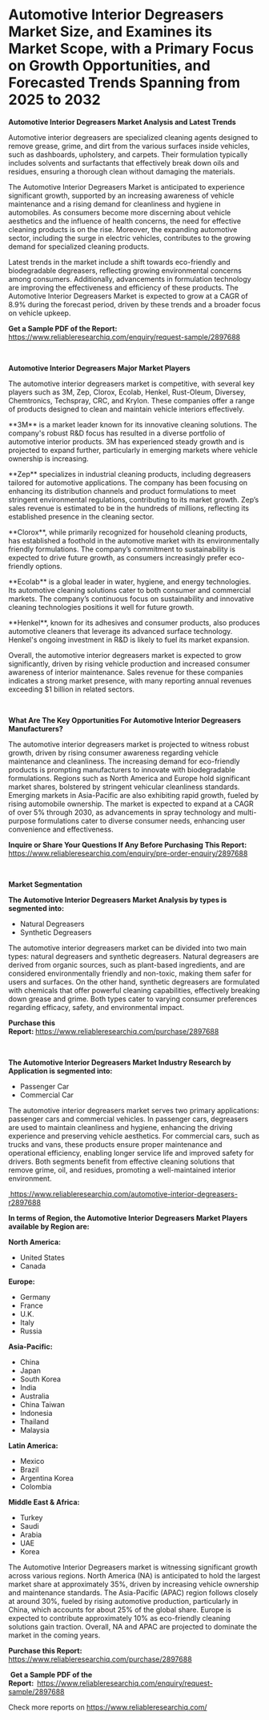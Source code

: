 <p><h1>Automotive Interior Degreasers Market Size, and Examines its Market Scope, with a Primary Focus on Growth Opportunities, and Forecasted Trends Spanning from 2025 to 2032</h1></p><p><strong>Automotive Interior Degreasers Market Analysis and Latest Trends</strong></p>
<p><p>Automotive interior degreasers are specialized cleaning agents designed to remove grease, grime, and dirt from the various surfaces inside vehicles, such as dashboards, upholstery, and carpets. Their formulation typically includes solvents and surfactants that effectively break down oils and residues, ensuring a thorough clean without damaging the materials. </p><p>The Automotive Interior Degreasers Market is anticipated to experience significant growth, supported by an increasing awareness of vehicle maintenance and a rising demand for cleanliness and hygiene in automobiles. As consumers become more discerning about vehicle aesthetics and the influence of health concerns, the need for effective cleaning products is on the rise. Moreover, the expanding automotive sector, including the surge in electric vehicles, contributes to the growing demand for specialized cleaning products.</p><p>Latest trends in the market include a shift towards eco-friendly and biodegradable degreasers, reflecting growing environmental concerns among consumers. Additionally, advancements in formulation technology are improving the effectiveness and efficiency of these products. The Automotive Interior Degreasers Market is expected to grow at a CAGR of 8.9% during the forecast period, driven by these trends and a broader focus on vehicle upkeep.</p></p>
<p><strong>Get a Sample PDF of the Report:&nbsp;</strong> <a href="https://www.reliableresearchiq.com/enquiry/request-sample/2897688?utm_campaign=3579&utm_medium=2&utm_source=Github&utm_content=ia&utm_term=15032025&utm_id=automotive-interior-degreasers">https://www.reliableresearchiq.com/enquiry/request-sample/2897688</a></p>
<p>&nbsp;</p>
<p><strong>Automotive Interior Degreasers Major Market Players</strong></p>
<p><p>The automotive interior degreasers market is competitive, with several key players such as 3M, Zep, Clorox, Ecolab, Henkel, Rust-Oleum, Diversey, Chemtronics, Techspray, CRC, and Krylon. These companies offer a range of products designed to clean and maintain vehicle interiors effectively.</p><p>**3M** is a market leader known for its innovative cleaning solutions. The company's robust R&D focus has resulted in a diverse portfolio of automotive interior products. 3M has experienced steady growth and is projected to expand further, particularly in emerging markets where vehicle ownership is increasing.</p><p>**Zep** specializes in industrial cleaning products, including degreasers tailored for automotive applications. The company has been focusing on enhancing its distribution channels and product formulations to meet stringent environmental regulations, contributing to its market growth. Zep’s sales revenue is estimated to be in the hundreds of millions, reflecting its established presence in the cleaning sector.</p><p>**Clorox**, while primarily recognized for household cleaning products, has established a foothold in the automotive market with its environmentally friendly formulations. The company’s commitment to sustainability is expected to drive future growth, as consumers increasingly prefer eco-friendly options.</p><p>**Ecolab** is a global leader in water, hygiene, and energy technologies. Its automotive cleaning solutions cater to both consumer and commercial markets. The company’s continuous focus on sustainability and innovative cleaning technologies positions it well for future growth.</p><p>**Henkel**, known for its adhesives and consumer products, also produces automotive cleaners that leverage its advanced surface technology. Henkel's ongoing investment in R&D is likely to fuel its market expansion.</p><p>Overall, the automotive interior degreasers market is expected to grow significantly, driven by rising vehicle production and increased consumer awareness of interior maintenance. Sales revenue for these companies indicates a strong market presence, with many reporting annual revenues exceeding $1 billion in related sectors.</p></p>
<p>&nbsp;</p>
<p><strong>What Are The Key Opportunities For Automotive Interior Degreasers Manufacturers?</strong></p>
<p><p>The automotive interior degreasers market is projected to witness robust growth, driven by rising consumer awareness regarding vehicle maintenance and cleanliness. The increasing demand for eco-friendly products is prompting manufacturers to innovate with biodegradable formulations. Regions such as North America and Europe hold significant market shares, bolstered by stringent vehicular cleanliness standards. Emerging markets in Asia-Pacific are also exhibiting rapid growth, fueled by rising automobile ownership. The market is expected to expand at a CAGR of over 5% through 2030, as advancements in spray technology and multi-purpose formulations cater to diverse consumer needs, enhancing user convenience and effectiveness.</p></p>
<p><strong>Inquire or Share Your Questions If Any Before Purchasing This Report:</strong> <a href="https://www.reliableresearchiq.com/enquiry/pre-order-enquiry/2897688?utm_campaign=3579&utm_medium=2&utm_source=Github&utm_content=ia&utm_term=15032025&utm_id=automotive-interior-degreasers">https://www.reliableresearchiq.com/enquiry/pre-order-enquiry/2897688</a></p>
<p>&nbsp;</p>
<p><strong>Market Segmentation</strong></p>
<p><strong>The Automotive Interior Degreasers Market Analysis by types is segmented into:</strong></p>
<p><ul><li>Natural Degreasers</li><li>Synthetic Degreasers</li></ul></p>
<p><p>The automotive interior degreasers market can be divided into two main types: natural degreasers and synthetic degreasers. Natural degreasers are derived from organic sources, such as plant-based ingredients, and are considered environmentally friendly and non-toxic, making them safer for users and surfaces. On the other hand, synthetic degreasers are formulated with chemicals that offer powerful cleaning capabilities, effectively breaking down grease and grime. Both types cater to varying consumer preferences regarding efficacy, safety, and environmental impact.</p></p>
<p><strong>Purchase this Report:&nbsp;</strong><a href="https://www.reliableresearchiq.com/purchase/2897688?utm_campaign=3579&utm_medium=2&utm_source=Github&utm_content=ia&utm_term=15032025&utm_id=automotive-interior-degreasers">https://www.reliableresearchiq.com/purchase/2897688</a></p>
<p>&nbsp;</p>
<p><strong>The Automotive Interior Degreasers Market Industry Research by Application is segmented into:</strong></p>
<p><ul><li>Passenger Car</li><li>Commercial Car</li></ul></p>
<p><p>The automotive interior degreasers market serves two primary applications: passenger cars and commercial vehicles. In passenger cars, degreasers are used to maintain cleanliness and hygiene, enhancing the driving experience and preserving vehicle aesthetics. For commercial cars, such as trucks and vans, these products ensure proper maintenance and operational efficiency, enabling longer service life and improved safety for drivers. Both segments benefit from effective cleaning solutions that remove grime, oil, and residues, promoting a well-maintained interior environment.</p></p>
<p><a href="https://www.reliableresearchiq.com/automotive-interior-degreasers-r2897688?utm_campaign=3579&utm_medium=2&utm_source=Github&utm_content=ia&utm_term=15032025&utm_id=automotive-interior-degreasers">&nbsp;https://www.reliableresearchiq.com/automotive-interior-degreasers-r2897688</a></p>
<p><strong>In terms of Region, the Automotive Interior Degreasers Market Players available by Region are:</strong></p>
<p>
    <p> <strong> North America: </strong>
        <ul>
            <li>United States</li>
            <li>Canada</li>
        </ul>
        </p> 
    <p> <strong> Europe: </strong>
        <ul>
            <li>Germany</li>
            <li>France</li>
            <li>U.K.</li>
            <li>Italy</li>
            <li>Russia</li>
        </ul>
        </p> 
    <p> <strong> Asia-Pacific: </strong>
        <ul>
            <li>China</li>
            <li>Japan</li>
            <li>South Korea</li>
            <li>India</li>
            <li>Australia</li>
            <li>China Taiwan</li>
            <li>Indonesia</li>
            <li>Thailand</li>
            <li>Malaysia</li>
        </ul>
        </p> 
    <p> <strong> Latin America: </strong>
        <ul>
            <li>Mexico</li>
            <li>Brazil</li>
            <li>Argentina Korea</li>
            <li>Colombia</li>
        </ul>
        </p> 
    <p> <strong> Middle East & Africa: </strong>
        <ul>
            <li>Turkey</li>
            <li>Saudi</li>
            <li>Arabia</li>
            <li>UAE</li>
            <li>Korea</li>
        </ul>
    </p>
    </p>
<p><p>The Automotive Interior Degreasers market is witnessing significant growth across various regions. North America (NA) is anticipated to hold the largest market share at approximately 35%, driven by increasing vehicle ownership and maintenance standards. The Asia-Pacific (APAC) region follows closely at around 30%, fueled by rising automotive production, particularly in China, which accounts for about 25% of the global share. Europe is expected to contribute approximately 10% as eco-friendly cleaning solutions gain traction. Overall, NA and APAC are projected to dominate the market in the coming years.</p></p>
<p><strong>Purchase this Report: </strong><a href="https://www.reliableresearchiq.com/purchase/2897688?utm_campaign=3579&utm_medium=2&utm_source=Github&utm_content=ia&utm_term=15032025&utm_id=automotive-interior-degreasers">https://www.reliableresearchiq.com/purchase/2897688</a></p>
<p>&nbsp;<strong>Get a Sample PDF of the Report:&nbsp;&nbsp;</strong><a href="https://www.reliableresearchiq.com/enquiry/request-sample/2897688?utm_campaign=3579&utm_medium=2&utm_source=Github&utm_content=ia&utm_term=15032025&utm_id=automotive-interior-degreasers">https://www.reliableresearchiq.com/enquiry/request-sample/2897688</a></p>
<p><strong></strong></p>
<p>Check more reports on <a href="https://www.reliableresearchiq.com/?utm_campaign=3579&utm_medium=2&utm_source=Github&utm_content=ia&utm_term=15032025&utm_id=automotive-interior-degreasers">https://www.reliableresearchiq.com/</a></p>